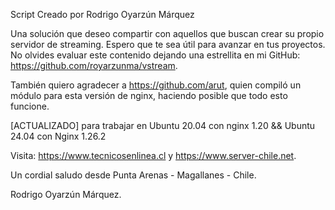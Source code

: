 Script Creado por Rodrigo Oyarzún Márquez

Una solución que deseo compartir con aquellos que buscan crear su propio servidor de streaming. Espero que te sea útil para avanzar en tus proyectos. No olvides evaluar este contenido dejando una estrellita en mi GitHub: https://github.com/royarzunma/vstream.

También quiero agradecer a https://github.com/arut, quien compiló un módulo para esta versión de nginx, haciendo posible que todo esto funcione.

[ACTUALIZADO] para trabajar en Ubuntu 20.04 con nginx 1.20 && Ubuntu 24.04 con Nginx 1.26.2

Visita: https://www.tecnicosenlinea.cl y https://www.server-chile.net.

Un cordial saludo desde Punta Arenas - Magallanes - Chile.

Rodrigo Oyarzún Márquez.
